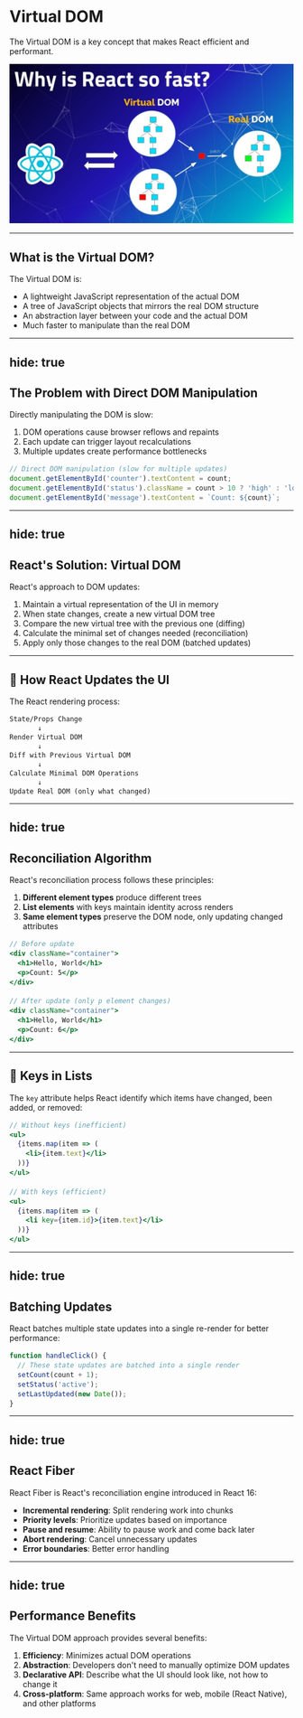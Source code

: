 # Virtual DOM

The Virtual DOM is a key concept that makes React efficient and performant.

<img src="/assets/react-dom.jpg" class="mt-5 w-[80%] mx-auto" />

---

## What is the Virtual DOM?

The Virtual DOM is:

- A lightweight JavaScript representation of the actual DOM
- A tree of JavaScript objects that mirrors the real DOM structure
- An abstraction layer between your code and the actual DOM
- Much faster to manipulate than the real DOM

---
hide: true
---
## The Problem with Direct DOM Manipulation

Directly manipulating the DOM is slow:

1. DOM operations cause browser reflows and repaints
2. Each update can trigger layout recalculations
3. Multiple updates create performance bottlenecks

```javascript
// Direct DOM manipulation (slow for multiple updates)
document.getElementById('counter').textContent = count;
document.getElementById('status').className = count > 10 ? 'high' : 'low';
document.getElementById('message').textContent = `Count: ${count}`;
```
<!-- may cut it -->

---
hide: true
---

## React's Solution: Virtual DOM

React's approach to DOM updates:

1. Maintain a virtual representation of the UI in memory
2. When state changes, create a new virtual DOM tree
3. Compare the new virtual tree with the previous one (diffing)
4. Calculate the minimal set of changes needed (reconciliation)
5. Apply only those changes to the real DOM (batched updates)

---

## 🧠	How React Updates the UI 

The React rendering process:

```
State/Props Change
       ↓
Render Virtual DOM
       ↓
Diff with Previous Virtual DOM
       ↓
Calculate Minimal DOM Operations
       ↓
Update Real DOM (only what changed)
```

---
hide: true
---

## Reconciliation Algorithm

React's reconciliation process follows these principles:

1. **Different element types** produce different trees
2. **List elements** with keys maintain identity across renders
3. **Same element types** preserve the DOM node, only updating changed attributes

```jsx
// Before update
<div className="container">
  <h1>Hello, World</h1>
  <p>Count: 5</p>
</div>

// After update (only p element changes)
<div className="container">
  <h1>Hello, World</h1>
  <p>Count: 6</p>
</div>
```

---

## 🔑 Keys in Lists

The `key` attribute helps React identify which items have changed, been added, or removed:

```jsx
// Without keys (inefficient)
<ul>
  {items.map(item => (
    <li>{item.text}</li>
  ))}
</ul>

// With keys (efficient)
<ul>
  {items.map(item => (
    <li key={item.id}>{item.text}</li>
  ))}
</ul>
```

<!--
"เวลาเราใช้ React สร้างรายการหลายๆ ชิ้น เช่น รายการสินค้าหรือรายชื่อคน
React จะต้อง รู้ว่ารายการไหนเปลี่ยน รายการไหนเพิ่ม หรือถูกลบออก
เพราะ React ไม่ได้ render ทั้งหมดใหม่ แต่จะพยายามอัปเดตเฉพาะส่วนที่เปลี่ยน — เพื่อให้เร็วขึ้น

เราจึงใช้สิ่งที่เรียกว่า key ซึ่งเป็น รหัสเฉพาะของแต่ละ item
เพื่อแยกแยะ
-->

---
hide: true
---
## Batching Updates

React batches multiple state updates into a single re-render for better performance:

```jsx
function handleClick() {
  // These state updates are batched into a single render
  setCount(count + 1);
  setStatus('active');
  setLastUpdated(new Date());
}
```
<!-- ใน React 18+ ฉลาดพอที่จะรวมหลาย การเปลี่ยนแปลงนี้ไว้ใน "batch" แล้ว render แค่ ครั้งเดียว -->
---
hide: true
---

## React Fiber

React Fiber is React's reconciliation engine introduced in React 16:

- **Incremental rendering**: Split rendering work into chunks
- **Priority levels**: Prioritize updates based on importance
- **Pause and resume**: Ability to pause work and come back later
- **Abort rendering**: Cancel unnecessary updates
- **Error boundaries**: Better error handling
<!-- may cut it -->
---
hide: true
---
## Performance Benefits

The Virtual DOM approach provides several benefits:

1. **Efficiency**: Minimizes actual DOM operations
2. **Abstraction**: Developers don't need to manually optimize DOM updates
3. **Declarative API**: Describe what the UI should look like, not how to change it
4. **Cross-platform**: Same approach works for web, mobile (React Native), and other platforms
